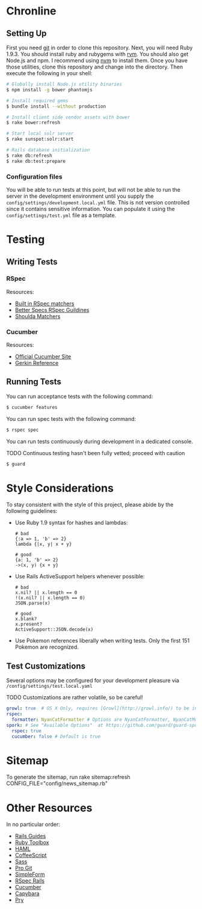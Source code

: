 Chronline
=========

Setting Up
----------

First you need [git](http://git-scm.com/book/en/Getting-Started-Installing-Git) in order to clone this repository. Next, you will need Ruby 1.9.3. You should install ruby and rubygems with [rvm](https://rvm.io/rvm/install/). You should also get Node.js and npm. I recommend using [nvm](https://github.com/creationix/nvm) to install them. Once you have those utilities, clone this repository and change into the directory. Then execute the following in your shell:

```bash
# Globally install Node.js utility binaries
$ npm install -g bower phantomjs

# Install required gems
$ bundle install --without production

# Install client side vendor assets with bower
$ rake bower:refresh

# Start local solr server
$ rake sunspot:solr:start

# Rails database initialization
$ rake db:refresh
$ rake db:test:prepare
```

### Configuration files

You will be able to run tests at this point, but will not be able to run the server in the development environment until you supply the `config/settings/development.local.yml` file. This is not version controlled since it contains sensitive information. You can populate it using the `config/settings/test.yml` file as a template.

Testing
=============

Writing Tests
-------------

### RSpec

Resources:

 - [Built in RSpec matchers](https://www.relishapp.com/rspec/rspec-expectations/docs/built-in-matchers)
 - [Better Specs RSpec Guildines](http://betterspecs.org/)
 - [Shoulda Matchers](http://rubydoc.info/github/thoughtbot/shoulda-matchers/master/frames)

### Cucumber

Resources:

 - [Official Cucumber Site](http://cukes.info/)
 - [Gerkin Reference](https://github.com/cucumber/cucumber/wiki/Gherkin)

Running Tests
-------------

You can run acceptance tests with the following command:

```bash
$ cucumber features
```

You can run spec tests with the following command:

```bash
$ rspec spec
```

You can run tests continuously during development in a dedicated console.

TODO Continuous testing hasn't been fully vetted; proceed with caution

```bash
$ guard
```

Style Considerations
====================

To stay consistent with the style of this project, please abide by the following guidelines:

- Use Ruby 1.9 syntax for hashes and lambdas:
  ```
  # bad
  {:a => 1, 'b' => 2}
  lambda {|x, y| x + y}

  # good
  {a: 1, 'b' => 2}
  ->(x, y) {x + y}
  ```
- Use Rails ActiveSupport helpers whenever possible:
  ```
  # bad
  x.nil? || x.length == 0
  !(x.nil? || x.length == 0)
  JSON.parse(x)

  # good
  x.blank?
  x.present?
  ActiveSupport::JSON.decode(x)
  ```
- Use Pokemon references liberally when writing tests. Only the first 151 Pokemon are recognized.


Test Customizations
-------------------

Several options may be configured for your development pleasure via `/config/settings/test.local.yaml`

TODO Customizations are rather volatile, so be careful!

```yaml
growl: true  # OS X Only, requires [Growl](http://growl.info/) to be installed
rspec:
  formatter: NyanCatFormatter # Options are NyanCatFormatter, NyanCatMusicFormatter, Fuubar, documentation, progress; defaults to progress
spork: # See "Available Options"  at https://github.com/guard/guard-spork
  rspec: true
  cucumber: false # Default is true

```

Sitemap
===============
To generate the sitemap, run rake
sitemap:refresh CONFIG_FILE="config/news_sitemap.rb"

Other Resources
===============

In no particular order:

 - [Rails Guides](http://guides.rubyonrails.org/)
 - [Ruby Toolbox](https://www.ruby-toolbox.com/)
 - [HAML](http://haml.info/)
 - [CoffeeScript](http://coffeescript.org/)
 - [Sass](http://sass-lang.com/)
 - [Pro Git](http://git-scm.com/book)
 - [SimpleForm](http://simple-form.plataformatec.com.br/)
 - [RSpec Rails](https://www.relishapp.com/rspec/rspec-rails/docs)
 - [Cucumber](https://www.relishapp.com/cucumber/cucumber/docs)
 - [Capybara](http://jnicklas.github.com/capybara/)
 - [Pry](http://pryrepl.org/)